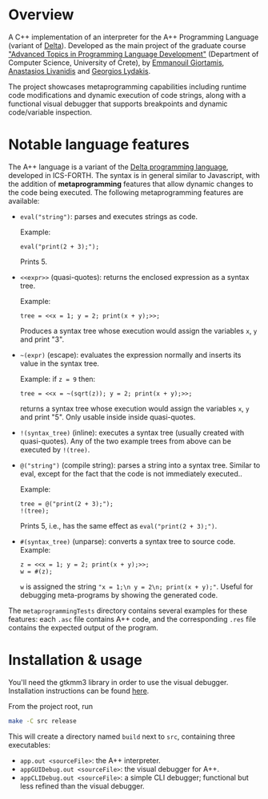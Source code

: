 # Overview

A C++ implementation of an interpreter for the A++ Programming Language (variant of [Delta](https://projects.ics.forth.gr/hci/files/plang/Delta/Delta.html)). 
Developed as the main project of the graduate course ["Advanced Topics in Programming Language Development"](https://www.csd.uoc.gr/~hy540/description.html) (Department of Computer Science, University of Crete), by [Emmanouil Giortamis](https://github.com/manosgior), [Anastasios Livanidis](https://github.com/AlivasGR) and [Georgios Lydakis](https://github.com/geomlyd).

The project showcases metaprogramming capabilities including runtime code modifications and dynamic execution of code strings, along with a functional visual debugger that supports breakpoints and dynamic code/variable inspection.

# Notable language features

The A++ language is a variant of the [Delta programming language](https://projects.ics.forth.gr/hci/files/plang/Delta/Delta.html), developed in ICS-FORTH.
The syntax is in general similar to Javascript, with the addition of **metaprogramming** features that allow dynamic changes to the code being executed.
The following metaprogramming features are available:

- `eval("string")`: parses and executes strings as code.

    Example:

    ```
    eval("print(2 + 3);");
    ```

    Prints 5.
- `<<expr>>` (quasi-quotes): returns the enclosed expression as a syntax tree.

    Example: 

    ```
    tree = <<x = 1; y = 2; print(x + y);>>;
    ``` 
    
    Produces a syntax tree whose execution would assign the variables `x`, `y` and print "3".
- `~(expr)` (escape): evaluates the expression normally and inserts its value in the syntax tree.

    Example: if `z = 9` then:
    
    ```
    tree = <<x = ~(sqrt(z)); y = 2; print(x + y);>>;
    ``` 
    
    returns a syntax tree whose execution would assign the variables `x`, `y` and print "5".
    Only usable inside inside quasi-quotes.
- `!(syntax_tree)` (inline): executes a syntax tree (usually created with quasi-quotes).
    Any of the two example trees from above can be executed by `!(tree)`.
- `@("string")` (compile string): parses a string into a syntax tree.
    Similar to eval, except for the fact that the code is not immediately executed..

    Example:

    ```
    tree = @("print(2 + 3);");
    !(tree);
    ```

    Prints 5, i.e., has the same effect as `eval("print(2 + 3);")`.
- `#(syntax_tree)` (unparse): converts a syntax tree to source code.
    Example:
    ```
    z = <<x = 1; y = 2; print(x + y);>>;
    w = #(z);
    ``` 

    `w` is assigned the string `"x = 1;\n y = 2\n; print(x + y);"`.
Useful for debugging meta-programs by showing the generated code.

The `metaprogrammingTests` directory contains several examples for these features: each `.asc` file contains A++ code, and the corresponding `.res` file contains the expected output of the program.

# Installation & usage

You'll need the gtkmm3 library in order to use the visual debugger.
Installation instructions can be found [here](https://gtkmm.gnome.org/en/download.html).

From the project root, run 
```bash
make -C src release
```
This will create a directory named `build` next to `src`, containing three executables:
- `app.out <sourceFile>`: the A++ interpreter.
- `appGUIDebug.out <sourceFile>`: the visual debugger for A++.
- `appCLIDebug.out <sourceFile>`: a simple CLI debugger; functional but less refined than the visual debugger.
